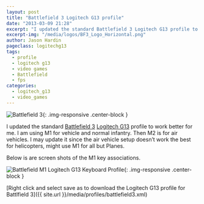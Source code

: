 ```yaml
---
layout: post
title: "Battlefield 3 Logitech G13 profile"
date: "2013-03-09 21:28"
excerpt: "I updated the standard Battlefield 3 Logitech G13 profile to work better for me. I am using M1 for vehicle and normal infantry. Then M2 is for air vehicles."
excerpt-img: "/media/logos/BF3_Logo_Horizontal.png"
author: Jason Hardin
pageclass: logitechg13
tags:
  - profile
  - logitech g13
  - video games
  - Battlefield
  - fps
categories:
  - logitech_g13
  - video_games
---
```

![Battlefield 3]({{site.url}}/media/logos/BF3_Logo_Horizontal.png){: .img-responsive  .center-block }

I updated the standard [Battlefield 3](http://www.battlefield.com/battlefield3) [Logitech G13](http://www.logitech.com/en-us/product/g13-advanced-gameboard) profile to work better for me. I am using M1 for vehicle and normal infantry. Then M2 is for air vehicles. I may update it since the air vehicle setup doesn’t work the best for helicopters, might use M1 for all but Planes.

 Below is are screen shots of the M1 key associations.

 ![Battlefield M1 Logitech G13 Keyboard Profile]({{site.url}}/media/profiles/battlefield3_m1_keyboard_layout.png){: .img-responsive  .center-block }

 [Right click and select save as to download the Logitech G13 profile for Battlfield 3]({{ site.url }}/media/profiles/battlefield3.xml)
